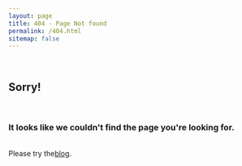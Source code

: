 ```yaml
---
layout: page
title: 404 - Page Not found
permalink: /404.html
sitemap: false
---
```


  <br>
  <h2>Sorry!</h2>
  <br>
  <h3>It looks like we couldn't find the page you're looking for.</h3>
  <br>Please try the<a href="{{ site.baseurl }}/blog/">blog</a>.





  
 
